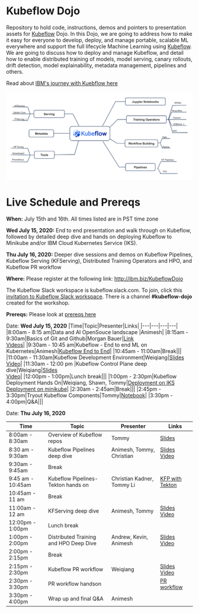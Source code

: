 # Kubeflow Dojo
Repository to hold code, instructions, demos and pointers to presentation assets for [Kubeflow](https://github.com/kubeflow) Dojo. In this Dojo, we are going to address how to  make it easy for everyone to develop, deploy, and manage portable, scalable ML everywhere and support the full lifecycle Machine Learning using [Kubeflow](https://www.kubeflow.org/). We are going to discuss how to deploy and manage Kubeflow, and detail how to enable distributed training of models, model serving, canary rollouts, drift detection, model explainability, metadata management, pipelines and others. 

Read about [IBM's journey with Kuebflow here](https://developer.ibm.com/blogs/kubeflow-and-ibm-an-open-source-journey-to-10/)

![kubeflow-dojo](images/kubeflow-dojo.png)

# Live Schedule and Prereqs

**When:** July 15th and 16th. All times listed are in PST time zone

**Wed July 15, 2020:** End to end presentation and walk through on Kubeflow, followed by detailed deep dive and hands on deploying Kubeflow to Minikube and/or IBM Cloud Kubernetes Service (IKS).

**Thu July 16, 2020:** Deeper dive sessions and demos on Kubeflow Pipelines, Kubeflow Serving (KFServing), Distributed Training Operators and HPO, and Kubeflow PR workflow

**Where:** Please register at the following link: http://ibm.biz/KubeflowDojo

The Kubeflow Slack workspace is kubeflow.slack.com. To join, click this [invitation to Kubeflow Slack workspace](https://join.slack.com/t/kubeflow/shared_invite/zt-cpr020z4-PfcAue_2nw67~iIDy7maAQ). There is a channel **#kubeflow-dojo** created for the workshop.

**Prereqs:** Please look at [prereqs here](https://github.com/IBM/KubeflowDojo/blob/master/prereqs.md)

Date: **Wed July 15, 2020**
|Time|Topic|Presenter|Links|
|---|---|---|---|
|8:00am - 8:15 am|Data and AI OpenSouce landscape |Animesh|
|8:15am - 9:30am|Basics of Git and Github|Morgan Bauer|[Link](https://github.ibm.com/tmarkiewicz/git-dojo)<br>[Videos](https://video.ibm.com/embed/recorded/126773542)|
|9:30am - 10:45 am|Kubeflow - End to end ML on Kubernetes|Animesh|[Kubeflow End to End](https://www.slideshare.net/AnimeshSingh/end-to-end-machine-learning-using-kubeflowbuild-train-deploy-and-manage)|
|10:45am - 11:00am|Break|||
|11:00am - 11:30am|Kubeflow Development Environment|Weiqiang|[Slides](Presentations/DevEnv.pdf)<br>[Video](https://youtu.be/BeP5O4jEmAQ)|
|11:30am - 12:00 pm |Kubeflow Control Plane deep dive|Weiqiang|[Slides](Presentations/KubeflowControlPlane.pdf)<br>[Video](https://youtu.be/rQaqJxwlpLk)|
|12:00pm - 1:00pm|Lunch break|||
|1:00pm - 2:30pm|Kubeflow Deployment Hands On|Weiqiang, Shawn, Tommy|[Deployment on IKS](HandsOn/Deployment/kubeflow-on-iks.md)<br>[Deployment on minikube](HandsOn/Deployment/kubeflow-on-minikube.md)|
|2:30am - 2:45am|Break|||
|2:45pm - 3:30pm|Tryout Kubeflow Components|Tommy|[Notebook](HandsOn/day1/README.md)|
|3:30pm - 4:00pm|Q&A|||

Date: **Thu July 16, 2020**

|Time|Topic|Presenter|Links|
|---|---|---|---|
|8:00am - 8:30am|Overview of Kubeflow repos|Tommy|[Slides](Presentations/KubeflowRepos.pdf)|
|8:30 am - 9:30am|Kubeflow Pipelines deep dive|Animesh, Tommy, Christian|[Slides](https://www.slideshare.net/AnimeshSingh/kubeflow-pipelines-with-tekton-236769976)<br>[Video](https://youtu.be/PoEhn5teUcU)|
|9:30am - 9:45am|Break|||
|9:45 am - 10:45am|Kubeflow Pipelines-Tekton hands on| Christian Kadner, Tommy Li|[KFP with Tekton](/HandsOn/KFP-Tekton/)|
|10:45am - 11 am|Break|||
|11:00am - 12 am|KFServing deep dive|Animesh, Tommy|[Slides](https://www.slideshare.net/AnimeshSingh/kfserving-serverless-model-inferencing-236725227)<br>[Video](https://youtu.be/EGDDYkeS-zc)|
|12:00pm - 1:00pm|Lunch break|||
|1:00pm - 2:00pm |Distributed Training and HPO Deep Dive |Andrew, Kevin, Animesh|[Slides](https://www.slideshare.net/AnimeshSingh/kubeflow-distributed-training-and-hpo)<br>[Video](https://youtu.be/6GYuRy84M1o)|
|2:00pm - 2:15pm|Break|||
|2:15pm - 2:30pm|Kubeflow PR workflow|Weiqiang|[Slides](Presentations/PRworkflow.pdf)<br>[Video](https://youtu.be/4EBQkfbbUTM)|
|2:30pm - 3:30pm|PR workflow handson||[PR workflow](HandsOn/PRworkflow/PRworkflow.md)|
|3:30pm - 4:00pm|Wrap up and final Q&A|Animesh||
